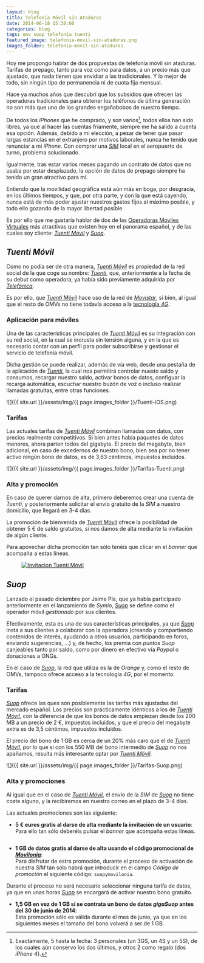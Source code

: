 ```yaml
---
layout: blog
title: Telefonía Móvil sin Ataduras
date: 2014-06-18 15:30:00
categories: blog
tags: omv suop telefonía tuenti
featured_image: telefonia-movil-sin-ataduras.png
images_folder: telefonia-movil-sin-ataduras
---
```

Hoy me propongo hablar de dos propuestas de telefonía móvil sin ataduras. Tarifas de prepago, tanto para voz como para datos, a un precio más que ajustado, que nada tienen que envidiar a las tradicionales. Y lo mejor de todo, sin ningún tipo de permanencia ni de cuota fija mensual.<Sigue Leyendo>
  
Hace ya muchos años que descubrí que los subsidios que ofrecen las operadoras tradicionales para obtener los teléfonos de última generación no son más que uno de los grandes engañabobos de nuestro tiempo.  
  
De todos los *iPhones* que he comprado, y son varios[^1], todos ellos han sido libres, ya que al hacer las cuentas fríamente, siempre me ha salido a cuenta esa opción. Además, debido a mi elección, a pesar de tener que pasar largas estancias en el extranjero por motivos laborales, nunca he tenido que renunciar a mi *iPhone*. Con comprar una [*SIM*](http://es.wikipedia.org/wiki/Tarjeta_SIM) local en el aeropuerto de turno, problema solucionado.  
  
Igualmente, tras estar varios meses pagando un contrato de datos que no usaba por estar desplazado, la opción de datos de prepago siempre ha tenido un gran atractivo para mí. 

Entiendo que la movilidad geográfica está aún más en boga, por desgracia, en los últimos tiempos, y que, por otra parte, y con la que está cayendo, nunca está de más poder ajustar nuestros gastos fijos al máximo posible, y todo ello gozando de la mayor libertad posible.  
  
Es por ello que me gustaría hablar de dos de las [Operadoras Móviles Virtuales](http://es.wikipedia.org/wiki/Operador_móvil_virtual) más atractivas que existen hoy en el panorama español, y de las cuales soy cliente: [*Tuenti Móvil*](https://www.tuenti.com/movil/invitacion/brn65m) y [*Suop*](http://invitar.suop.es/1mL3L4w).  
  
## *Tuenti Móvil*    
Como no podía ser de otra manera, [*Tuenti Móvil*](https://www.tuenti.com/movil/invitacion/brn65m) es propiedad de la red social de la que coge su nombre: [*Tuenti*](http://es.wikipedia.org/wiki/Tuenti), que, anteriormente a la fecha de su debut como operadora, ya había sido previamente adquirida por [*Telefónica*](http://es.wikipedia.org/wiki/Telefónica).  
  
Es por ello, que [*Tuenti Móvil*](https://www.tuenti.com/movil/invitacion/brn65m) hace uso de la red de [*Movistar*](http://es.wikipedia.org/wiki/Movistar), si bien, al igual que el resto de OMVs no tiene todavía acceso a la [tecnología *4G*](http://es.wikipedia.org/wiki/4G).   
  
### **Aplicación para móviles**
Una de las características principales de [*Tuenti Móvil*](https://www.tuenti.com/movil/invitacion/brn65m) es su integración con su red social, en la cual se incrusta sin tensión alguna, y en la que es necesario contar con un perfil para poder subscribirse y gestionar el servicio de telefonía móvil.  
  
Dicha gestión se puede realizar, además de vía web, desde una pestaña de la aplicación de [*Tuenti*](!itu), la cual nos permitirá controlar nuesto saldo y consumos, recargar nuestro saldo, activar bonos de datos, configuar la recarga automática, escuchar nuestro buzón de voz o incluso realizar llamadas gratuitas, entre otras funciones.     
  
![]({{ site.url }}/assets/img/{{ page.images_folder }}/Tuenti-iOS.png)
  
### **Tarifas**
Las actuales tarifas de [*Tuenti Móvil*](https://www.tuenti.com/movil/invitacion/brn65m) combinan llamadas con datos, con precios realmente competitivos. Si bien antes había paquetes de datos menores, ahora parten todos del gigabyte. El precio del megabyte, bien adicional, en caso de excedernos de nuestro bono, bien sea por no tener activo ningún bono de datos, es de 3,63 céntimos, impuestos incluídos.    
  
![]({{ site.url }}/assets/img/{{ page.images_folder }}/Tarifas-Tuenti.png)
  
### **Alta y promoción**  
En caso de querer darnos de alta, primero deberemos crear una cuenta de *Tuenti*, y posteriormente solicitar el envío gratuito de la *SIM* a nuestro domicilio, que llegará en 3-4 días.

La promoción de bienvenida de [*Tuenti Móvil*](https://www.tuenti.com/movil/invitacion/brn65m) ofrece la posibilidad de obtener 5 € de saldo gratuitos, si nos damos de alta mediante la invitación de algún cliente.

Para apovechar dicha promoción tan sólo tenéis que clicar en el *banner* que acompaña a estas líneas.  
  
<figure>
<a href="https://www.tuenti.com/movil/invitacion/brn65m"><img src="{{ site.url }}/assets/img/{{ page.images_folder }}/Banner-Tuenti-Móvil.jpg" alt="Invitacion Tuenti Móvil" /></a>
</figure>

## *Suop*    
Lanzado el pasado diciembre por Jaime Pla, que ya había participado anteriormente en el lanzamiento de *Symio*, [*Suop*](http://invitar.suop.es/1mL3L4w) se define como el operador móvil *gestionado* por sus clientes.  
  
Efectivamente, esta es una de sus características principales, ya que [*Suop*](http://invitar.suop.es/1mL3L4w) insta a sus clientes a colaborar con la operadora (creando y compartiendo contenidos de interés, ayudando a otros usuarios, participando en foros, enviando sugerencias, …) y, de hecho, los premia con *puntos Suop* canjeables tanto por saldo, como por dinero en efectivo vía *Paypal* o donaciones a ONGs.

En el caso de [*Suop*](http://invitar.suop.es/1mL3L4w), la red que utiliza es la de *Orange* y, como el resto de OMVs, tampoco ofrece acceso a la tecnología *4G*, por el momento.   
  
### **Tarifas**  
[*Suop*](http://invitar.suop.es/1mL3L4w) ofrece las ques son posiblemente las tarifas más ajustadas del mercado español. Los precios son prácticamente idénticos a los de [*Tuenti Móvil*](https://www.tuenti.com/movil/invitacion/brn65m), con la diferencia de que los bonos de datos empiezan desde los 200 MB a un precio de 2 €, impuestos incluidos, y que el precio del megabyte extra es de 3,5 céntimos, impuestos incluidos.     
  
El precio del bono de 1 GB es cerca de un 20% más caro que el de [*Tuenti Móvil*](https://www.tuenti.com/movil/invitacion/brn65m),  por lo que si con los 550 MB del bono intermedio de [*Suop*](http://invitar.suop.es/1mL3L4w) no nos apañamos, resulta más interesante optar por [*Tuenti Móvil*](https://www.tuenti.com/movil/invitacion/brn65m).  
  
![]({{ site.url }}/assets/img/{{ page.images_folder }}/Tarifas-Suop.png)
  
### **Alta y promociones**  
Al igual que en el caso de [*Tuenti Móvil*](https://www.tuenti.com/movil/invitacion/brn65m), el envío de la *SIM* de [*Suop*](http://invitar.suop.es/1mL3L4w) no tiene coste alguno, y la recibiremos en nuestro correo en el plazo de 3-4 días.  
  
Las actuales promociones son las siguiente:  
  
* **5 € euros gratis al darse de alta mediante la invitación de un usuario**:   
Para ello tan sólo deberéis pulsar el *banner* que acompaña estas líneas.  
  
<figure>
<a href="http://invitar.suop.es/1mL3L4w"><img src="{{ site.url }}/assets/img/{{ page.images_folder }}/Banner-Suop.png" alt="" /></a>
</figure>  

* **1 GB de datos gratis al darse de alta usando el código promocional de [*Movilonia*](http://www.movilonia.com/promocion-suop-usuarios-movilonia-com/preguntas/)**:  
Para disfrutar de estra promoción, durante el proceso de activación de nuestra *SIM* tan sólo habrá que introducir en el campo *Código de promoción* el siguiente código:  `suopymovilonia`.
  
Durante el proceso no será necesario seleccionar ninguna tarifa de datos, ya que en unas horas [*Suop*](http://invitar.suop.es/1mL3L4w) se encargará de activar nuestro bono gratuito. 

* **1,5 GB en vez de 1 GB si se contrata un bono de datos *gigaSuop* antes del 30 de junio de 2014**:  
Esta promoción sólo es válida durante el mes de junio, ya que en los siguientes meses el tamaño del bono volverá a ser de 1 GB. 
  
   
[^1]: Exactamente, 5 hasta la fecha: 3 personales (un 3GS, un 4S y un 5S), de los cuales aún conservo los dos últimos, y otros 2 como regalo (dos *iPhone* 4). 